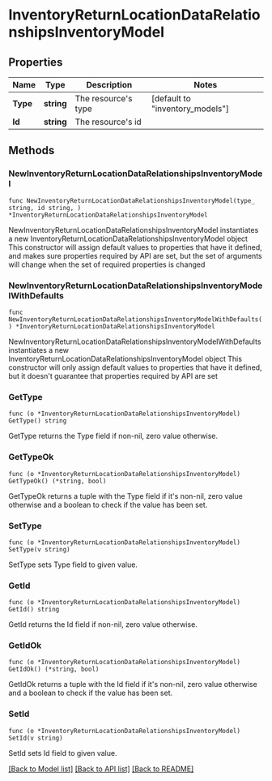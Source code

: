 # InventoryReturnLocationDataRelationshipsInventoryModel

## Properties

Name | Type | Description | Notes
------------ | ------------- | ------------- | -------------
**Type** | **string** | The resource&#39;s type | [default to "inventory_models"]
**Id** | **string** | The resource&#39;s id | 

## Methods

### NewInventoryReturnLocationDataRelationshipsInventoryModel

`func NewInventoryReturnLocationDataRelationshipsInventoryModel(type_ string, id string, ) *InventoryReturnLocationDataRelationshipsInventoryModel`

NewInventoryReturnLocationDataRelationshipsInventoryModel instantiates a new InventoryReturnLocationDataRelationshipsInventoryModel object
This constructor will assign default values to properties that have it defined,
and makes sure properties required by API are set, but the set of arguments
will change when the set of required properties is changed

### NewInventoryReturnLocationDataRelationshipsInventoryModelWithDefaults

`func NewInventoryReturnLocationDataRelationshipsInventoryModelWithDefaults() *InventoryReturnLocationDataRelationshipsInventoryModel`

NewInventoryReturnLocationDataRelationshipsInventoryModelWithDefaults instantiates a new InventoryReturnLocationDataRelationshipsInventoryModel object
This constructor will only assign default values to properties that have it defined,
but it doesn't guarantee that properties required by API are set

### GetType

`func (o *InventoryReturnLocationDataRelationshipsInventoryModel) GetType() string`

GetType returns the Type field if non-nil, zero value otherwise.

### GetTypeOk

`func (o *InventoryReturnLocationDataRelationshipsInventoryModel) GetTypeOk() (*string, bool)`

GetTypeOk returns a tuple with the Type field if it's non-nil, zero value otherwise
and a boolean to check if the value has been set.

### SetType

`func (o *InventoryReturnLocationDataRelationshipsInventoryModel) SetType(v string)`

SetType sets Type field to given value.


### GetId

`func (o *InventoryReturnLocationDataRelationshipsInventoryModel) GetId() string`

GetId returns the Id field if non-nil, zero value otherwise.

### GetIdOk

`func (o *InventoryReturnLocationDataRelationshipsInventoryModel) GetIdOk() (*string, bool)`

GetIdOk returns a tuple with the Id field if it's non-nil, zero value otherwise
and a boolean to check if the value has been set.

### SetId

`func (o *InventoryReturnLocationDataRelationshipsInventoryModel) SetId(v string)`

SetId sets Id field to given value.



[[Back to Model list]](../README.md#documentation-for-models) [[Back to API list]](../README.md#documentation-for-api-endpoints) [[Back to README]](../README.md)


